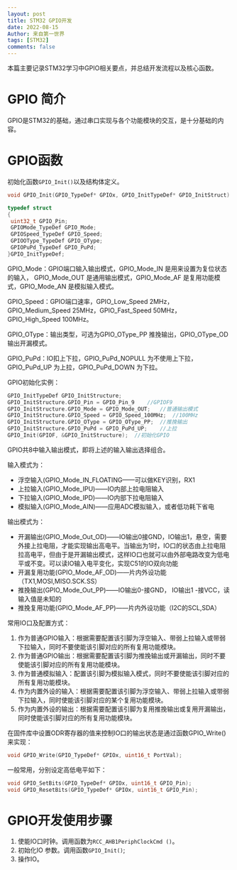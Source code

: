 ```yaml
---
layout: post
title: STM32 GPIO开发
date: 2022-08-15
Author: 来自第一世界
tags: [STM32]
comments: false
---
```

本篇主要记录STM32学习中GPIO相关要点，并总结开发流程以及核心函数。

# GPIO 简介

GPIO是STM32的基础，通过串口实现与各个功能模块的交互，是十分基础的内容。

# GPIO函数

初始化函数`GPIO_Init()`以及结构体定义。

```c
void GPIO_Init(GPIO_TypeDef* GPIOx, GPIO_InitTypeDef* GPIO_InitStruct)  
```

```c
typedef struct
{
 uint32_t GPIO_Pin;
 GPIOMode_TypeDef GPIO_Mode;
 GPIOSpeed_TypeDef GPIO_Speed;
 GPIOOType_TypeDef GPIO_OType;
 GPIOPuPd_TypeDef GPIO_PuPd;
}GPIO_InitTypeDef;
```

GPIO_Mode：GPIO端口输入输出模式，GPIO_Mode_IN 是用来设置为复位状态的输入， GPIO_Mode_OUT 是通用输出模式，GPIO_Mode_AF 是复用功能模式，GPIO_Mode_AN 是模拟输入模式。

GPIO_Speed：GPIO端口速率，GPIO_Low_Speed 2MHz，GPIO_Medium_Speed 25MHz，GPIO_Fast_Speed 50MHz，GPIO_High_Speed 100MHz。

GPIO_OType：输出类型，可选为GPIO_OType_PP 推挽输出，GPIO_OType_OD 输出开漏模式。

GPIO_PuPd：IO扣上下拉，GPIO_PuPd_NOPULL 为不使用上下拉，GPIO_PuPd_UP 为上拉，GPIO_PuPd_DOWN 为下拉。

GPIO初始化实例：

```c
GPIO_InitTypeDef GPIO_InitStructure;
GPIO_InitStructure.GPIO_Pin = GPIO_Pin_9	//GPIOF9
GPIO_InitStructure.GPIO_Mode = GPIO_Mode_OUT; 	//普通输出模式
GPIO_InitStructure.GPIO_Speed = GPIO_Speed_100MHz;	//100MHz
GPIO_InitStructure.GPIO_OType = GPIO_OType_PP;	//推挽输出
GPIO_InitStructure.GPIO_PuPd = GPIO_PuPd_UP;	//上拉
GPIO_Init(GPIOF, &GPIO_InitStructure);	//初始化GPIO
```

GPIO共8中输入输出模式，即将上述的输入输出选择组合。

输入模式为：

- 浮空输入(GPIO_Mode_IN_FLOATING——可以做KEY识别，RX1
- 上拉输入(GPIO_Mode_IPU)——IO内部上拉电阻输入
- 下拉输入(GPIO_Mode_IPD)——IO内部下拉电阻输入
- 模拟输入(GPIO_Mode_AIN)——应用ADC模拟输入，或者低功耗下省电

输出模式为：

- 开漏输出(GPIO_Mode_Out_OD)——IO输出0接GND，IO输出1，悬空，需要外接上拉电阻，才能实现输出高电平。当输出为1时，IO口的状态由上拉电阻拉高电平，但由于是开漏输出模式，这样IO口也就可以由外部电路改变为低电平或不变。可以读IO输入电平变化，实现C51的IO双向功能
- 开漏复用功能(GPIO_Mode_AF_OD)——片内外设功能（TX1,MOSI,MISO.SCK.SS）
- 推挽输出(GPIO_Mode_Out_PP)——IO输出0-接GND， IO输出1 -接VCC，读输入值是未知的
- 推挽复用功能(GPIO_Mode_AF_PP)——片内外设功能（I2C的SCL,SDA）

常用IO口及配置方式：

1. 作为普通GPIO输入：根据需要配置该引脚为浮空输入、带弱上拉输入或带弱下拉输入，同时不要使能该引脚对应的所有复用功能模块。
2. 作为普通GPIO输出：根据需要配置该引脚为推挽输出或开漏输出，同时不要使能该引脚对应的所有复用功能模块。
3. 作为普通模拟输入：配置该引脚为模拟输入模式，同时不要使能该引脚对应的所有复用功能模块。
4. 作为内置外设的输入：根据需要配置该引脚为浮空输入、带弱上拉输入或带弱下拉输入，同时使能该引脚对应的某个复用功能模块。
5. 作为内置外设的输出：根据需要配置该引脚为复用推挽输出或复用开漏输出，同时使能该引脚对应的所有复用功能模块。

在固件库中设置ODR寄存器的值来控制IO口的输出状态是通过函数GPIO_Write()来实现：

```c
void GPIO_Write(GPIO_TypeDef* GPIOx, uint16_t PortVal);
```

一般常用，分别设定高低电平如下：

```c
void GPIO_SetBits(GPIO_TypeDef* GPIOx, uint16_t GPIO_Pin);
void GPIO_ResetBits(GPIO_TypeDef* GPIOx, uint16_t GPIO_Pin);
```

# GPIO开发使用步骤

1. 使能IO口时钟。调用函数为`RCC_AHB1PeriphClockCmd ()`。
2. 初始化IO 参数。调用函数`GPIO_Init()`;
3. 操作IO。
